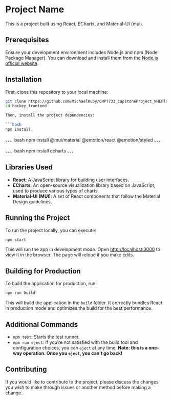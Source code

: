 # Project Name

This is a project built using React, ECharts, and Material-UI (mui).

## Prerequisites

Ensure your development environment includes Node.js and npm (Node Package Manager). You can download and install them from the [Node.js official website](https://nodejs.org/).

## Installation

First, clone this repository to your local machine:

```bash
git clone https://github.com/MichaelKuby/CMPT733_CapstoneProject_NHLPlayerValue/
cd hockey_frontend

Then, install the project dependencies:

```bash
npm install
```

、、、bash
npm install @mui/material @emotion/react @emotion/styled
、、、

、、、bash
npm install echarts
、、、

## Libraries Used

- **React**: A JavaScript library for building user interfaces.
- **ECharts**: An open-source visualization library based on JavaScript, used to produce various types of charts.
- **Material-UI (MUI)**: A set of React components that follow the Material Design guidelines.

## Running the Project

To run the project locally, you can execute:

```bash
npm start
```

This will run the app in development mode. Open [http://localhost:3000](http://localhost:3000) to view it in the browser. The page will reload if you make edits.

## Building for Production

To build the application for production, run:

```bash
npm run build
```

This will build the application in the `build` folder. It correctly bundles React in production mode and optimizes the build for the best performance.

## Additional Commands

- `npm test`: Starts the test runner.
- `npm run eject`: If you’re not satisfied with the build tool and configuration choices, you can `eject` at any time. **Note: this is a one-way operation. Once you `eject`, you can’t go back!**

## Contributing

If you would like to contribute to the project, please discuss the changes you wish to make through issues or another method before making a change.
